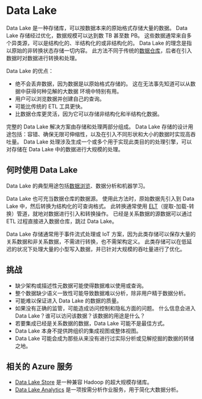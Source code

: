 # <a name="data-lakes"></a>Data Lake

Data Lake 是一种存储库，可以按数据本来的原始格式存储大量的数据。 Data Lake 存储经过优化，数据规模可以达到数 TB 甚至数 PB。 这些数据通常来自多个异类源，可以是结构化的、半结构化的或非结构化的。 Data Lake 的理念是指以原始的非转换状态存储一切内容。 此方法不同于传统的[数据仓库](../relational-data/data-warehousing.md)，后者在引入数据时对数据进行转换和处理。

Data Lake 的优点：

- 绝不会丢弃数据，因为数据是以原始格式存储的。 这在无法事先知道可以从数据中获得何种见解的大数据 环境中特别有用。
- 用户可以浏览数据并创建自己的查询。
- 可能比传统的 ETL 工具更快。
- 比数据仓库更灵活，因为它可以存储非结构化和半结构化数据。

完整的 Data Lake 解决方案由存储和处理两部分组成。 Data Lake 存储的设计用途包括：容错、确保无限可伸缩性，以及在引入不同形状和大小的数据时实现高吞吐量。 Data Lake 处理涉及生成一个或多个用于实现此类目的的处理引擎，可以对存储在 Data Lake 中的数据进行大规模的处理。

## <a name="when-to-use-a-data-lake"></a>何时使用 Data Lake

Data Lake 的典型用途包括[数据浏览](./interactive-data-exploration.md)、数据分析和机器学习。

Data Lake 也可充当数据仓库的数据源。 使用此方法时，原始数据先引入到 Data Lake 中，然后转换为结构化的可查询格式。 此转换通常使用 [ELT](../relational-data/etl.md#extract-load-and-transform-elt)（提取-加载-转换）管道，就地对数据进行引入和转换操作。 已经是关系数据的源数据可以通过 ETL 过程直接进入数据仓库，跳过 Data Lake。

Data Lake 存储通常用于事件流式处理或 IoT 方案，因为此类存储可以保存大量的关系数据和非关系数据，不需进行转换，也不需架构定义。 此类存储可以在低延迟的状况下处理大量的小型写入数据，并已针对大规模的吞吐量进行了优化。

## <a name="challenges"></a>挑战

- 缺少架构或描述性元数据可能使得数据难以使用或查询。
- 整个数据缺少语义一致性可能导致数据难以分析，除非用户精于数据分析。
- 可能难以保证进入 Data Lake 的数据的质量。
- 如果没有正确的监管，可能造成访问控制和隐私方面的问题。 什么信息会进入 Data Lake？谁可以访问该数据？该数据的用途是什么？
- 若要集成已经是关系数据的数据，Data Lake 可能不是最佳方式。
- Data Lake 本身不提供跨组织的集成视图或整体视图。
- Data Lake 可能会成为那些从来没有进行过实际分析或见解挖掘的数据的转储之地。

## <a name="relevant-azure-services"></a>相关的 Azure 服务

- [Data Lake Store](/azure/data-lake-store/) 是一种兼容 Hadoop 的超大规模存储库。
- [Data Lake Analytics](/azure/data-lake-analytics/) 是一项按需分析作业服务，用于简化大数据分析。
